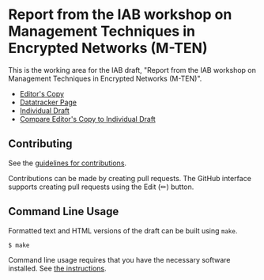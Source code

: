 # Report from the IAB workshop on Management Techniques in Encrypted Networks (M-TEN)

This is the working area for the IAB draft, "Report from the IAB workshop on Management Techniques in Encrypted Networks (M-TEN)".

* [Editor's Copy](https://intarchboard.github.io/workshop-m-ten/#go.draft-iab-m-ten-workshop.html)
* [Datatracker Page](https://datatracker.ietf.org/doc/draft-iab-m-ten-workshop)
* [Individual Draft](https://datatracker.ietf.org/doc/html/draft-iab-m-ten-workshop)
* [Compare Editor's Copy to Individual Draft](https://intarchboard.github.io/workshop-m-ten/#go.draft-iab-m-ten-workshop.diff)

## Contributing

See the
[guidelines for contributions](https://github.com/intarchboard/workshop-m-ten/blob//CONTRIBUTING.md).

Contributions can be made by creating pull requests.
The GitHub interface supports creating pull requests using the Edit (✏) button.


## Command Line Usage

Formatted text and HTML versions of the draft can be built using `make`.

```sh
$ make
```

Command line usage requires that you have the necessary software installed.  See
[the instructions](https://github.com/martinthomson/i-d-template/blob/main/doc/SETUP.md).

